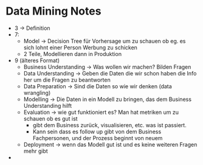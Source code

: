 # Data Mining Notes

- 3 -> Definition
- 7: 
  - Model -> Decision Tree für Vorhersage um zu schauen ob eg. es sich lohnt einer Person Werbung zu schicken
  - 2 Teile, Modellieren dann in Produktion
- 9 (älteres Format)
  - Business Understanding -> Was wollen wir machen? Bilden Fragen
  - Data Understanding -> Geben die Daten die wir schon haben die Info her um die Fragen zu beantworten
  - Data Preparation -> Sind die Daten so wie wir denken (data wrangling)
  - Modelling -> Die Daten in ein Modell zu bringen, das dem Business Understanding hilft
  - Evaluation -> wie gut funktioniert es? Man hat metriken um zu schauen ob es gut ist
    - gibt dem Business zurück, visualisieren, etc. was ist passiert.
    - Kann sein dass es follow up gibt von dem Business Fachpersonen, und der Prozess beginnt von neuem
  -  Deployment -> wenn das Modell gut ist und es keine weiteren Fragen mehr gibt
-  